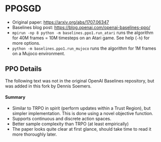 # PPOSGD

- Original paper: https://arxiv.org/abs/1707.06347
- Baselines blog post: https://blog.openai.com/openai-baselines-ppo/
- `mpirun -np 8 python -m baselines.ppo1.run_atari` runs the algorithm for 40M frames = 10M timesteps on an Atari game. See help (`-h`) for more options.
- `python -m baselines.ppo1.run_mujoco` runs the algorithm for 1M frames on a Mujoco environment.

## PPO Details

The following text was not in the original OpenAI Baselines repository, but was added in this fork by Dennis Soemers.

#### Summary

- Similar to TRPO in spirit (perform updates within a Trust Region), but simpler implementation. This is done using a novel objective function.
- Supports continuous and discrete action spaces.
- Better sample complexity than TRPO (at least empirically)
- The paper looks quite clear at first glance, should take time to read it more thoroughly later.

